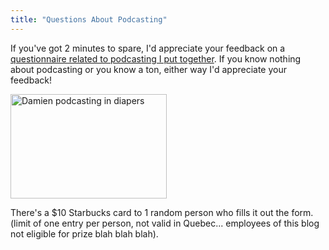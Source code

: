 ```yaml
---
title: "Questions About Podcasting"
---
```

<p>If you've got 2 minutes to spare, I'd appreciate your feedback on a <a href="http://j.mp/podcastq">questionnaire related to podcasting I put together</a>.  If you know nothing about podcasting or you know a ton, either way I'd appreciate your feedback!</p>
<p><img class="aligncenter" src="http://farm4.static.flickr.com/3119/2807752682_69e37aa8ea.jpg" alt="Damien podcasting in diapers" width="250" height="167" /></p>
<p>There's a $10 Starbucks card to 1 random person who fills it out the form.  (limit of one entry per person, not valid in Quebec... employees of this blog not eligible for prize blah blah blah).</p>
